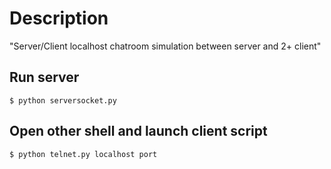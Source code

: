 # Description
"Server/Client localhost chatroom simulation between server and 2+ client"

## Run server
```
$ python serversocket.py
```
## Open other shell and launch client script
```
$ python telnet.py localhost port
```



